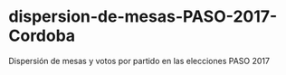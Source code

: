# dispersion-de-mesas-PASO-2017-Cordoba
Dispersión de mesas y votos por partido en las elecciones PASO 2017
